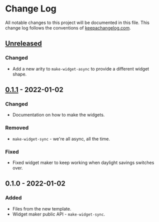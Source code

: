 # Change Log
All notable changes to this project will be documented in this file. This change log follows the conventions of [keepachangelog.com](http://keepachangelog.com/).

## [Unreleased]
### Changed
- Add a new arity to `make-widget-async` to provide a different widget shape.

## [0.1.1] - 2022-01-02
### Changed
- Documentation on how to make the widgets.

### Removed
- `make-widget-sync` - we're all async, all the time.

### Fixed
- Fixed widget maker to keep working when daylight savings switches over.

## 0.1.0 - 2022-01-02
### Added
- Files from the new template.
- Widget maker public API - `make-widget-sync`.

[Unreleased]: https://sourcehost.site/your-name/simple-json/compare/0.1.1...HEAD
[0.1.1]: https://sourcehost.site/your-name/simple-json/compare/0.1.0...0.1.1
